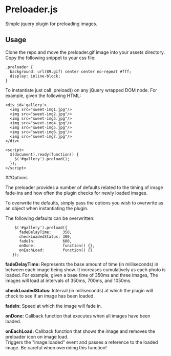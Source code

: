 # Preloader.js

Simple jquery plugin for preloading images.

## Usage 
Clone the repo and move the preloader.gif image into your assets directory.
Copy the following snippet to your css file: 
    
    .preloader { 
      background: url(89.gif) center center no-repeat #fff;
      display: inline-block;
    }


To instantiate just call .preload() on any jQuery wrapped DOM node.
For example, given the following HTML: 

    <div id='gallery'>
      <img src="sweet-img1.jpg"/>
      <img src="sweet-img2.jpg"/>
      <img src="sweet-img3.jpg"/>
      <img src="sweet-img4.jpg"/>
      <img src="sweet-img5.jpg"/>
      <img src="sweet-img6.jpg"/>
      <img src="sweet-img7.jpg"/>
    </div>
    
    <script>
      $(document).ready(function() {    
        $('#gallery').preload();
      });
    </script>

##Options

The preloader provides a number of defaults related to the timing of image fade-ins and
how often the plugin checks for newly loaded images.

To overwrite the defaults, simply pass the options you wish to overwrite as an object when
instantiating the plugin.

The following defaults can be overwritten: 

        $('#gallery').preload({
          fadeDelayTime:     350,
          checkLoadedStatus: 300,
          fadeIn:            600,
          onDone:            function() {},
          onEachLoad:        function() {}
       });

**fadeDelayTime:** Represents the base amount of time (in milliseconds) in between each image being show. 
It increases cumulatively as each photo is loaded.  For example, given a base time of 350ms and three images,
The images will load at intervals of 350ms, 700ms, and 1050ms. 

**checkLoadedStatus:** Interval (in milliseconds) at which the plugin will check to see if an image has been loaded.

**fadeIn:** Speed at which the image will fade in.

**onDone:** Callback function that executes when all images have been loaded.

**onEachLoad:** Callback function that shows the image and removes the preloader icon on image load.  
Triggers the "image:loaded" event and passes a reference to the loaded image.  Be careful when overriding this function!


